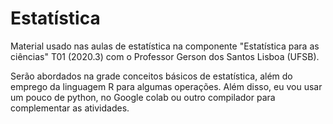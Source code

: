 # Estatística

Material usado nas aulas de estatística na componente "Estatística para as ciências" T01 (2020.3) com o Professor Gerson dos Santos Lisboa (UFSB). 

Serão abordados na grade conceitos básicos de estatística, além do emprego da linguagem R para algumas operações. Além disso, eu vou usar um pouco de python, no Google colab ou outro compilador para complementar as atividades.

